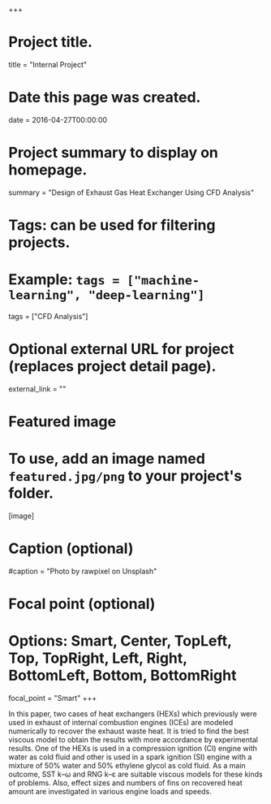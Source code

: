 +++
# Project title.
title = "Internal Project"

# Date this page was created.
date = 2016-04-27T00:00:00

# Project summary to display on homepage.
summary = "Design of Exhaust Gas Heat Exchanger Using CFD Analysis"

# Tags: can be used for filtering projects.
# Example: `tags = ["machine-learning", "deep-learning"]`
tags = ["CFD Analysis"]

# Optional external URL for project (replaces project detail page).
external_link = ""

# Featured image
# To use, add an image named `featured.jpg/png` to your project's folder. 
[image]
  # Caption (optional)
  #caption = "Photo by rawpixel on Unsplash"
  
  # Focal point (optional)
  # Options: Smart, Center, TopLeft, Top, TopRight, Left, Right, BottomLeft, Bottom, BottomRight
  focal_point = "Smart"
+++

In this paper, two cases of heat exchangers (HEXs) which previously were used in exhaust of internal combustion engines (ICEs) are modeled numerically to recover the exhaust waste heat. It is tried to find the best viscous model to obtain the results with more accordance by experimental results. One of the HEXs is used in a compression ignition (CI) engine with water as cold fluid and other is used in a spark ignition (SI) engine with a mixture of 50% water and 50% ethylene glycol as cold fluid. As a main outcome, SST k–ω and RNG k–ε are suitable viscous models for these kinds of problems. Also, effect sizes and numbers of fins on recovered heat amount are investigated in various engine loads and speeds.